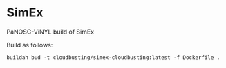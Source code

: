 # SimEx

PaNOSC-ViNYL build of SimEx

Build as follows:

    buildah bud -t cloudbusting/simex-cloudbusting:latest -f Dockerfile .
